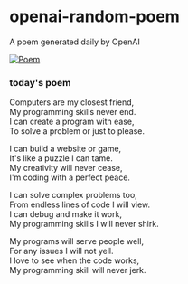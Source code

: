 
# openai-random-poem
 A poem generated daily by OpenAI

[![Poem](https://github.com/fbiego/openai-random-poem/actions/workflows/main.yml/badge.svg)](https://github.com/fbiego/openai-random-poem/actions/workflows/main.yml)

### today's poem  
  
Computers are my closest friend,  
My programming skills never end.  
I can create a program with ease,  
To solve a problem or just to please.  
  
I can build a website or game,  
It's like a puzzle I can tame.  
My creativity will never cease,  
I'm coding with a perfect peace.  
  
I can solve complex problems too,  
From endless lines of code I will view.  
I can debug and make it work,  
My programming skills I will never shirk.  
  
My programs will serve people well,  
For any issues I will not yell.  
I love to see when the code works,  
My programming skill will never jerk.